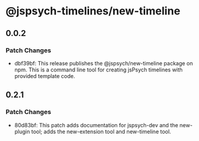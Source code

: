 # @jspsych-timelines/new-timeline

## 0.0.2

### Patch Changes

- dbf39bf: This release publishes the @jspsych/new-timeline package on npm. This is a command line tool for creating jsPsych timelines with provided template code.

## 0.2.1

### Patch Changes

- 80d83bf: This patch adds documentation for jspsych-dev and the new-plugin tool; adds the new-extension tool and new-timeline tool.
